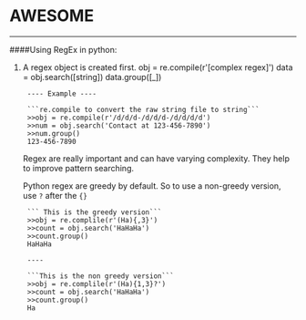 # AWESOME

----

####Using RegEx in python:

1. A regex object is created first.
        obj = re.compile(r'[complex regex]')
        data = obj.search([string])
        data.group([_])

        ---- Example ----

        ```re.compile to convert the raw string file to string```
        >>obj = re.compile(r'/d/d/d-/d/d/d-/d/d/d/d')  
        >>num = obj.search('Contact at 123-456-7890')
        >>num.group()
        123-456-7890

    Regex are really important and can have varying complexity. They help to improve pattern searching.

    Python regex are greedy by default. So to use a non-greedy version, use `?` after the `{}`

        ``` This is the greedy version```
        >>obj = re.complile(r'(Ha){,3}')
        >>count = obj.search('HaHaHa')
        >>count.group()
        HaHaHa

        ----

        ```This is the non greedy version```
        >>obj = re.complile(r'(Ha){1,3}?')
        >>count = obj.search('HaHaHa')
        >>count.group()
        Ha

